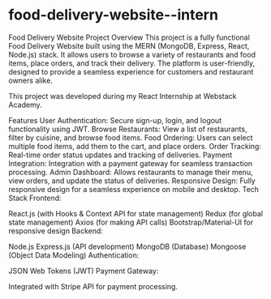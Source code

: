# food-delivery-website--intern
Food Delivery Website
Project Overview
This project is a fully functional Food Delivery Website built using the MERN (MongoDB, Express, React, Node.js) stack. It allows users to browse a variety of restaurants and food items, place orders, and track their delivery. The platform is user-friendly, designed to provide a seamless experience for customers and restaurant owners alike.

This project was developed during my React Internship at Webstack Academy.

Features
User Authentication: Secure sign-up, login, and logout functionality using JWT.
Browse Restaurants: View a list of restaurants, filter by cuisine, and browse food items.
Food Ordering: Users can select multiple food items, add them to the cart, and place orders.
Order Tracking: Real-time order status updates and tracking of deliveries.
Payment Integration: Integration with a payment gateway for seamless transaction processing.
Admin Dashboard: Allows restaurants to manage their menu, view orders, and update the status of deliveries.
Responsive Design: Fully responsive design for a seamless experience on mobile and desktop.
Tech Stack
Frontend:

React.js (with Hooks & Context API for state management)
Redux (for global state management)
Axios (for making API calls)
Bootstrap/Material-UI for responsive design
Backend:

Node.js
Express.js (API development)
MongoDB (Database)
Mongoose (Object Data Modeling)
Authentication:

JSON Web Tokens (JWT)
Payment Gateway:

Integrated with Stripe API for payment processing.
